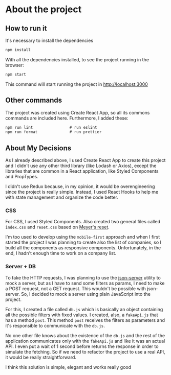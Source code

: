 # About the project

## How to run it

It's necessary to install the dependencies

```javascript
npm install
```

With all the dependencies installed, to see the project running in the browser:

```javascript
npm start
```

This command will start running the project in [http://localhost:3000](http://localhost:3000)

## Other commands

The project was created using Create React App, so all its commons commands are included here. Furthermore, I added these:

```javascript
npm run lint                # run eslint
npm run format              # run prettier
```

## About My Decisions

As I already described above, I used Create React App to create this project and I didn't use any other third library (like Lodash or Axios), except the libraries that are common in a React application, like Styled Components and PropTypes.

I didn't use Redux because, in my opinion, it would be overengineering since the project is really simple. Instead, I used React Hooks to help me with state management and organize the code better.

### CSS

For CSS, I used Styled Components. Also created two general files called `index.css` and `reset.css` based on [Meyer's reset](http://meyerweb.com/eric/tools/css/reset/).

I'm too used to develop using the `mobile-first` approach and when I first started the project I was planning to create also the list of companies, so I build all the components as responsive components. Unfortunately, in the end, I hadn't enough time to work on a company list.

### Server + DB

To fake the HTTP requests, I was planning to use the [json-server](https://github.com/typicode/json-server) utility to mock a server, but as I have to send some filters as params, I need to make a POST request, not a GET request. This wouldn't be possible with json-server. So, I decided to mock a server using plain JavaScript into the project.

For this, I created a file called `db.js` which is basically an object containing all the possible filters with fixed values. I created, also, a `fakeApi.js` that has a method `post`. This method `post` receives the filters as parameters and it's responsible to communicate with the `db.js`.

No one other file knows about the existence of the `db.js` and the rest of the application communicates only with the `fakeApi.js` and like it was an actual API. I even put a wait of 1 second before returns the response in order to simulate the fetching. So if we need to refactor the project to use a real API, it would be really straightforward.

I think this solution is simple, elegant and works really good
